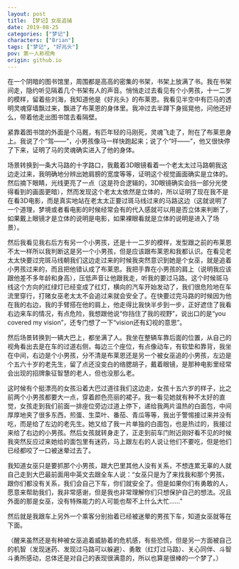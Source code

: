 ```yaml
---
layout: post
title: 【梦记】女巫追捕
date: 2019-08-25
categories: ["梦记"]
characters: ["Brian"]
tags: ["梦记", "好兆头"]
pov: 第一人称视角
origin: github.io
---
```


在一个阴暗的图书馆里，周围都是高高的密集的书架，书架上放满了书。我在书架间走，隐约听见隔着几个书架有人的声音。悄悄走过去看见有个小男孩，十一二岁的模样，留着些刘海，我知道他是《好兆头》的布莱恩。我看见半空中有匹马的透明灵魂穿墙飘过来，飘进了布莱恩的身体里。我冲过去半蹲下身摇晃他，问他还好么，带着他走出图书馆去看隔壁。

紧靠着图书馆的外面是个马厩，有匹年轻的马刚死，灵魂飞走了，附在了布莱恩身上。我说了个“驾——”，小男孩像马一样快跑起来；说了个“吁——”，他又很快停了下来，证明了马的灵魂确实进入了他的身体。

场景转换到一条大马路的十字路口，我戴着3D眼镜看着一个老太太过马路朝我这边走过来，我明确地分辨出她肩膀的宽度等等，证明这个视觉画面确实是立体的。然后摘下眼睛，光线更亮了一点（这是符合逻辑的，3D眼镜确实会挡一部分光使得看到的画面更暗），然而发现这个老太太依然是立体的，所以证明了现在我不是在看3D电影，而是真实地站在老太太正要过斑马线过来的马路这边（这就说明了一个道理，梦境或者看电影的时候经常会有的代入感就可以用是否立体来判断了，如果戴上眼镜才是立体的说明是电影，如果裸眼看就是立体的说明是进入了场景）。

然后我看见我右后方有另一个小男孩，还是十一二岁的模样，发型跟之前的布莱恩不太一样所以我判断这是另一个小男孩，但是应该跟布莱恩和我都认识。在看见老太太快要过完斑马线朝我们这边走过来的时候我突然意识到她是个女巫，就是追着小男孩过来的，而且把他错认成了布莱恩。我把手靠在小男孩的肩上（说明我应该跟他差不多年龄和身高），压低声音让他跟我走，听我的要过马路。这个时候斑马线这个方向的红绿灯已经变成了红灯，横向的汽车开始发动了，我们很危险地在车流里穿行，打赌女巫老太太不会追过来就会安全了。在快要过完马路的时候因为他在我的右边，我的手臂搭在他的肩上，他走得比我快半步到一步，正好遮住了我看右边来车的情况，有点危险，我想跟他说“你挡住了我的视野”，说出口的是“you covered my vision”，还专门想了一下“vision还有幻视的意思”。

然后场景转换到一辆大巴上，都坐满了人。我坐在整辆车靠后面的位置，从自己的视角看出去是在车的过道右侧，每边三个座位，有点像动车，有软垫和靠背，我坐在中间，右边是个小男孩，分不清是布莱恩还是另一个被女巫追的小男孩，左边是个五六十岁的老先生，留了点还没变白的络腮胡子，戴着眼镜，是那种电影里经常会出现的招牌象征智慧的老人，但也没那么老。

这时候有个挺漂亮的女孩沿着大巴过道往我们这边走，女孩十五六岁的样子，比之前两个小男孩都要大一点，穿着颜色亮丽的裙子。我一看见她就有种不太好的直觉，女孩走到我们前面一排座位旁边过道上停下，递给我两片温热的白面包，中间厚厚地夹了很多东西，煎蛋、生菜叶、番茄、青瓜等等，我出于警惕接过来并没有吃，而是给了左边的老先生。她又给了我一片单独的白面包，也是热过的，我接过来给了右边的小男孩。然后女孩就转身走了，正走到前车门附近刚好看不见的时候我突然反应过来她给的面包里有迷药，马上跟左右的人说让他们不要吃，但是他们已经都咬了一口被迷晕过去了。

我知道女巫只是要抓那个小男孩，跟大巴里其他人没有关系，不想连累无辜的人就自己走到大巴最前面用中英文去跟全车人说：“女巫只是为了来找我和那个男孩，跟你们都没有关系，我们会自己下车，你们就安全了。但是如果你们有勇敢的人，愿意来帮助我们，我非常感谢，但是我也非常理解你们只想保护自己的想法。况且外面的那是女巫，没有特殊能力的人可能也帮不上什么大忙……”

然后就是我跟车上另外一个乘客分别抬着已经被迷晕的男孩下车，知道女巫就等在下面。

（醒来虽然还是有种被女巫追着威胁着的危机感，有些恐慌，但是另一方面被自己的机智（发现迷药、发现过马路可以躲避）、勇敢（红灯过马路）、关心同伴、斗智斗勇所感动，总体还是对自己的表现很满意的，所以也算是很棒的一个梦了。）